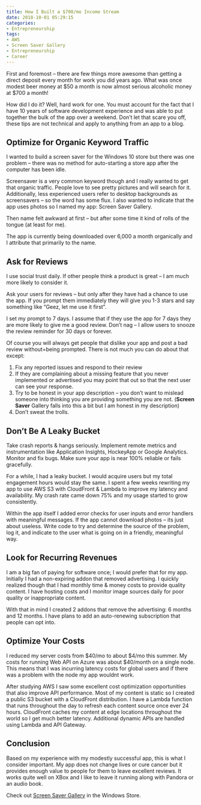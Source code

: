 ```yaml
---
title: How I Built a $700/mo Income Stream
date: 2018-10-01 05:29:15
categories:
- Entrepreneurship
tags:
- AWS
- Screen Saver Gallery
- Entrepreneurship
- Career
---
```


First and foremost – there are few things more awesome than getting a direct deposit every month for work you did years ago. What was once modest beer money at $50 a month is now almost serious alcoholic money at $700 a month!

How did I do it? Well, hard work for one. You must account for the fact that I have 10 years of software development experience and was able to put together the bulk of the app over a weekend. Don’t let that scare you off, these tips are not technical and apply to anything from an app to a blog.

<!-- more -->

## Optimize for Organic Keyword Traffic

I wanted to build a screen saver for the Windows 10 store but there was one problem – there was no method for auto-starting a store app after the computer has been idle.

Screensaver is a very common keyword though and I really wanted to get that organic traffic. People love to see pretty pictures and will search for it. Additionally, less experienced users refer to desktop backgrounds as screensavers – so the word has some flux. I also wanted to indicate that the app uses photos so I named my app: Screen Saver Gallery.

Then name felt awkward at first – but after some time it kind of rolls of the tongue (at least for me).

The app is currently being downloaded over 6,000 a month organically and I attribute that primarily to the name.

## Ask for Reviews

I use social trust daily. If other people think a product is great – I am much more likely to consider it.

Ask your users for reviews – but only after they have had a chance to use the app. If you prompt them immediately they will give you 1-3 stars and say something like “Geez, let me use it first”. 

I set my prompt to 7 days. I assume that if they use the app for 7 days they are more likely to give me a good review. Don’t nag – I allow users to snooze the review reminder for 30 days or forever.

Of course you will always get people that dislike your app and post a bad review without=being prompted. There is not much you can do about that except:

1.	Fix any reported issues and respond to their review
2.	If they are complaining about a missing feature that you never implemented or advertised you may point that out so that the next user can see your response.
3.	Try to be honest in your app description – you don’t want to mislead someone into thinking you are providing something you are not. (__Screen Saver__ Gallery falls into this a bit but I am honest in my description)
4.	Don’t sweat the trolls.

## Don’t Be A Leaky Bucket

Take crash reports & hangs seriously. Implement remote metrics and instrumentation like Application Insights, HockeyApp or Google Analytics. Monitor and fix bugs. Make sure your app is near 100% reliable or fails gracefully.

For a while, I had a leaky bucket. I would acquire users but my total engagement hours would stay the same. I spent a few weeks rewriting my app to use AWS S3 with CloudFront & Lambda to improve my latency and availability. My crash rate came down 75% and my usage started to grow consistently.

Within the app itself I added error checks for user inputs and error handlers with meaningful messages. If the app cannot download photos – its just about useless. Write code to try and determine the source of the problem, log it, and indicate to the user what is going on in a friendly, meaningful way.

## Look for Recurring Revenues

I am a big fan of paying for software once; I would prefer that for my app. Initially I had a non-expiring addon that removed advertising. I quickly realized though that I had monthly time & money costs to provide quality content. I have hosting costs and I monitor image sources daily for poor quality or inappropriate content.

With that in mind I created 2 addons that remove the advertising: 6 months and 12 months. I have plans to add an auto-renewing subscription that people can opt into.

## Optimize Your Costs

I reduced my server costs from $40/mo to about $4/mo this summer. My costs for running Web API on Azure was about $40/month on a single node. This means that I was incurring latency costs for global users and if there was a problem with the node my app wouldnt work.

After studying AWS I saw some excellent cost optimization opportunities that also improve API performance. Most of my content is static so I created a public S3 bucket with a CloudFront distribution. I have a Lambda function that runs throughout the day to refresh each content source once ever 24 hours. CloudFront caches my content at edge locations throughout the world so I get much better latency. Additional dynamic APIs are handled using Lambda and API Gateway.

## Conclusion

Based on my experience with my modestly successful app, this is what I consider important. My app does not change lives or cure cancer but it provides enough value to people for them to leave excellent reviews. It works quite well on XBox and I like to leave it running along with Pandora or an audio book.

Check out [Screen Saver Gallery](https://www.microsoft.com/en-us/store/apps/screen-saver-gallery/9nblggh5j8tx "Screen Saver Gallery Store Link") in the Windows Store.